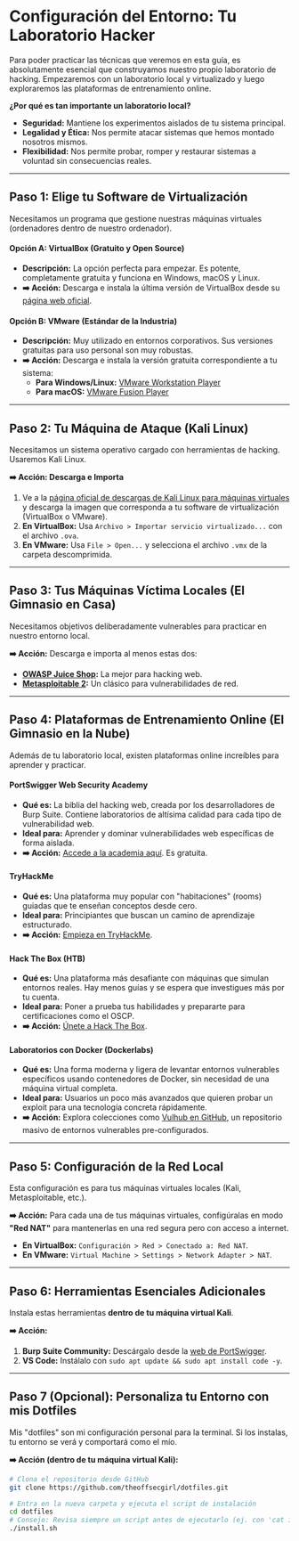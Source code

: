 # Configuración del Entorno: Tu Laboratorio Hacker

Para poder practicar las técnicas que veremos en esta guía, es absolutamente esencial que construyamos nuestro propio laboratorio de hacking. Empezaremos con un laboratorio local y virtualizado y luego exploraremos las plataformas de entrenamiento online.

**¿Por qué es tan importante un laboratorio local?**

* **Seguridad:** Mantiene los experimentos aislados de tu sistema principal.
* **Legalidad y Ética:** Nos permite atacar sistemas que hemos montado nosotros mismos.
* **Flexibilidad:** Nos permite probar, romper y restaurar sistemas a voluntad sin consecuencias reales.

---

## Paso 1: Elige tu Software de Virtualización

Necesitamos un programa que gestione nuestras máquinas virtuales (ordenadores dentro de nuestro ordenador).

#### **Opción A: VirtualBox (Gratuito y Open Source)**

* **Descripción:** La opción perfecta para empezar. Es potente, completamente gratuita y funciona en Windows, macOS y Linux.
* **➡️ Acción:** Descarga e instala la última versión de VirtualBox desde su [página web oficial](https://www.virtualbox.org/wiki/Downloads).

#### **Opción B: VMware (Estándar de la Industria)**

* **Descripción:** Muy utilizado en entornos corporativos. Sus versiones gratuitas para uso personal son muy robustas.
* **➡️ Acción:** Descarga e instala la versión gratuita correspondiente a tu sistema:
  * **Para Windows/Linux:** [VMware Workstation Player](https://www.vmware.com/products/workstation-player/workstation-player-evaluation.html)
  * **Para macOS:** [VMware Fusion Player](https://www.vmware.com/products/fusion/fusion-evaluation.html)

---

## Paso 2: Tu Máquina de Ataque (Kali Linux)

Necesitamos un sistema operativo cargado con herramientas de hacking. Usaremos Kali Linux.

**➡️ Acción: Descarga e Importa**

1. Ve a la [página oficial de descargas de Kali Linux para máquinas virtuales](https://www.kali.org/get-kali/#kali-virtual-machines) y descarga la imagen que corresponda a tu software de virtualización (VirtualBox o VMware).
2. **En VirtualBox:** Usa `Archivo > Importar servicio virtualizado...` con el archivo `.ova`.
3. **En VMware:** Usa `File > Open...` y selecciona el archivo `.vmx` de la carpeta descomprimida.

---

## Paso 3: Tus Máquinas Víctima Locales (El Gimnasio en Casa)

Necesitamos objetivos deliberadamente vulnerables para practicar en nuestro entorno local.

**➡️ Acción:** Descarga e importa al menos estas dos:

* **[OWASP Juice Shop](https://owasp.org/www-project-juice-shop/):** La mejor para hacking web.
* **[Metasploitable 2](https://information.rapid7.com/download-metasploitable-2.html):** Un clásico para vulnerabilidades de red.

---

## Paso 4: Plataformas de Entrenamiento Online (El Gimnasio en la Nube)

Además de tu laboratorio local, existen plataformas online increíbles para aprender y practicar.

#### **PortSwigger Web Security Academy**

* **Qué es:** La biblia del hacking web, creada por los desarrolladores de Burp Suite. Contiene laboratorios de altísima calidad para cada tipo de vulnerabilidad web.
* **Ideal para:** Aprender y dominar vulnerabilidades web específicas de forma aislada.
* **➡️ Acción:** [Accede a la academia aquí](https://portswigger.net/web-security). Es gratuita.

#### **TryHackMe**

* **Qué es:** Una plataforma muy popular con "habitaciones" (rooms) guiadas que te enseñan conceptos desde cero.
* **Ideal para:** Principiantes que buscan un camino de aprendizaje estructurado.
* **➡️ Acción:** [Empieza en TryHackMe](https://tryhackme.com/).

#### **Hack The Box (HTB)**

* **Qué es:** Una plataforma más desafiante con máquinas que simulan entornos reales. Hay menos guías y se espera que investigues más por tu cuenta.
* **Ideal para:** Poner a prueba tus habilidades y prepararte para certificaciones como el OSCP.
* **➡️ Acción:** [Únete a Hack The Box](https://www.hackthebox.com/).

#### **Laboratorios con Docker (Dockerlabs)**

* **Qué es:** Una forma moderna y ligera de levantar entornos vulnerables específicos usando contenedores de Docker, sin necesidad de una máquina virtual completa.
* **Ideal para:** Usuarios un poco más avanzados que quieren probar un exploit para una tecnología concreta rápidamente.
* **➡️ Acción:** Explora colecciones como [Vulhub en GitHub](https://github.com/vulhub/vulhub), un repositorio masivo de entornos vulnerables pre-configurados.

---

## Paso 5: Configuración de la Red Local

Esta configuración es para tus máquinas virtuales locales (Kali, Metasploitable, etc.).

**➡️ Acción:** Para cada una de tus máquinas virtuales, configúralas en modo **"Red NAT"** para mantenerlas en una red segura pero con acceso a internet.

* **En VirtualBox:** `Configuración > Red > Conectado a: Red NAT`.
* **En VMware:** `Virtual Machine > Settings > Network Adapter > NAT`.

---

## Paso 6: Herramientas Esenciales Adicionales

Instala estas herramientas **dentro de tu máquina virtual Kali**.

**➡️ Acción:**

1. **Burp Suite Community:** Descárgalo desde la [web de PortSwigger](https://portswigger.net/burp/communitydownload).
2. **VS Code:** Instálalo con `sudo apt update && sudo apt install code -y`.

---

## Paso 7 (Opcional): Personaliza tu Entorno con mis Dotfiles

Mis "dotfiles" son mi configuración personal para la terminal. Si los instalas, tu entorno se verá y comportará como el mío.

**➡️ Acción (dentro de tu máquina virtual Kali):**

```bash
# Clona el repositorio desde GitHub
git clone https://github.com/theoffsecgirl/dotfiles.git

# Entra en la nueva carpeta y ejecuta el script de instalación
cd dotfiles
# Consejo: Revisa siempre un script antes de ejecutarlo (ej. con 'cat install.sh')
./install.sh
```
